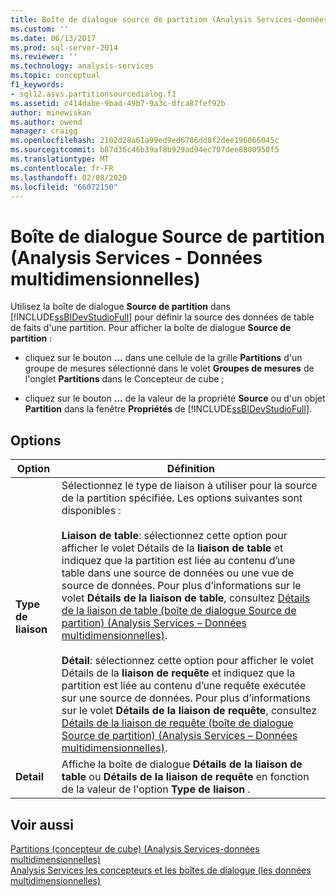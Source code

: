 ```yaml
---
title: Boîte de dialogue source de partition (Analysis Services-données multidimensionnelles) | Microsoft Docs
ms.custom: ''
ms.date: 06/13/2017
ms.prod: sql-server-2014
ms.reviewer: ''
ms.technology: analysis-services
ms.topic: conceptual
f1_keywords:
- sql12.asvs.partitionsourcedialog.f1
ms.assetid: c414dabe-9bad-49b7-9a3c-dfca87fef92b
author: minewiskan
ms.author: owend
manager: craigg
ms.openlocfilehash: 2102d28a61a99ed9ed6786dd8f2dee196066045c
ms.sourcegitcommit: b87d36c46b39af8b929ad94ec707dee8800950f5
ms.translationtype: MT
ms.contentlocale: fr-FR
ms.lasthandoff: 02/08/2020
ms.locfileid: "66072150"
---
```

# <a name="partition-source-dialog-box-analysis-services---multidimensional-data"></a>Boîte de dialogue Source de partition (Analysis Services - Données multidimensionnelles)
  Utilisez la boîte de dialogue **Source de partition** dans [!INCLUDE[ssBIDevStudioFull](../includes/ssbidevstudiofull-md.md)] pour définir la source des données de table de faits d'une partition. Pour afficher la boîte de dialogue **Source de partition** :  
  
-   cliquez sur le bouton **...** dans une cellule de la grille **Partitions** d'un groupe de mesures sélectionné dans le volet **Groupes de mesures** de l'onglet **Partitions** dans le Concepteur de cube ;  
  
-   cliquez sur le bouton **...** de la valeur de la propriété **Source** ou d'un objet **Partition** dans la fenêtre **Propriétés** de [!INCLUDE[ssBIDevStudioFull](../includes/ssbidevstudiofull-md.md)].  
  
## <a name="options"></a>Options  
  
|Option|Définition|  
|------------|----------------|  
|**Type de liaison**|Sélectionnez le type de liaison à utiliser pour la source de la partition spécifiée. Les options suivantes sont disponibles :<br /><br /> **Liaison de table**: sélectionnez cette option pour afficher le volet Détails de la **liaison de table** et indiquez que la partition est liée au contenu d’une table dans une source de données ou une vue de source de données. Pour plus d’informations sur le volet **Détails de la liaison de table**, consultez [Détails de la liaison de table &#40;boîte de dialogue Source de partition&#41; &#40;Analysis Services – Données multidimensionnelles&#41;](table-binding-partition-source-dialog-analysis-services-multidimensional-data.md).<br /><br /> **Détail**: sélectionnez cette option pour afficher le volet Détails de la **liaison de requête** et indiquez que la partition est liée au contenu d’une requête exécutée sur une source de données. Pour plus d’informations sur le volet **Détails de la liaison de requête**, consultez [Détails de la liaison de requête &#40;boîte de dialogue Source de partition&#41; &#40;Analysis Services – Données multidimensionnelles&#41;](query-binding-partition-source-dialog-analysis-services-multidimensional-data.md).|  
|**Detail**|Affiche la boîte de dialogue **Détails de la liaison de table** ou **Détails de la liaison de requête** en fonction de la valeur de l'option **Type de liaison** .|  
  
## <a name="see-also"></a>Voir aussi  
 [Partitions &#40;concepteur de cube&#41; &#40;Analysis Services-données multidimensionnelles&#41;](partitions-cube-designer-analysis-services-multidimensional-data.md)   
 [Analysis Services les concepteurs et les boîtes de dialogue &#40;les données multidimensionnelles&#41;](analysis-services-designers-and-dialog-boxes-multidimensional-data.md)  
  
  
